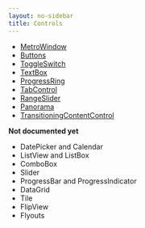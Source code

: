 ```yaml
---
layout: no-sidebar
title: Controls 
---
```


 - [MetroWindow]({{site.baseurl}}/controls/metro-window.html)
 - [Buttons]({{site.baseurl}}/controls/buttons.html)
 - [ToggleSwitch]({{site.baseurl}}/controls/toggle-switch.html)
 - [TextBox]({{site.baseurl}}/controls/textbox.html)
 - [ProgressRing]({{site.baseurl}}/controls/progress-ring.html)
 - [TabControl]({{site.baseurl}}/controls/tab-control.html)
 - [RangeSlider]({{site.baseurl}}/controls/range-slider.html)
 - [Panorama]({{site.baseurl}}/controls/panorama.html)
 - [TransitioningContentControl]({{site.baseurl}}/controls/transitioning-content-control.html)
 
 **Not documented yet**
 - DatePicker and Calendar
 - ListView and ListBox
 - ComboBox
 - Slider
 - ProgressBar and ProgressIndicator
 - DataGrid
 - Tile
 - FlipView
 - Flyouts
